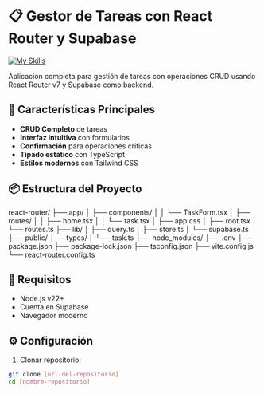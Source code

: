 # 📋 Gestor de Tareas con React Router y Supabase

[![My Skills](https://skillicons.dev/icons?i=supabase,ts,vite,remix,postgres,npm,react&theme=light)](https://skillicons.dev)

Aplicación completa para gestión de tareas con operaciones CRUD usando React Router v7 y Supabase como backend.

## 🚀 Características Principales

- **CRUD Completo** de tareas
- **Interfaz intuitiva** con formularios
- **Confirmación** para operaciones críticas
- **Tipado estático** con TypeScript
- **Estilos modernos** con Tailwind CSS

## 📦 Estructura del Proyecto

react-router/
├── app/
│ ├── components/
│ │ └── TaskForm.tsx
│ ├── routes/
│ │ ├── home.tsx
│ │ └── task.tsx
│ ├── app.css
│ ├── root.tsx
│ └── routes.ts
├── lib/
│ ├── query.ts
│ ├── store.ts
│ └── supabase.ts
├── public/
├── types/
│ └── task.ts
├── node_modules/
├── .env
├── package.json
├── package-lock.json
├── tsconfig.json
├── vite.config.js
└── react-router.config.ts



## 🔧 Requisitos

- Node.js v22+
- Cuenta en Supabase
- Navegador moderno

## ⚙️ Configuración

1. Clonar repositorio:
```bash
git clone [url-del-repositorio]
cd [nombre-repositorio]